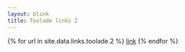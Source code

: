 ```yaml
---
layout: blink
title: Toolade links 2
---
```


{% for url in site.data.links.toolade.2 %}
  <a href="{{ url }}">link</a>
{% endfor %}
